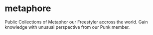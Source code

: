 # metaphore
Public Collections of Metaphor our Freestyler accross the world. Gain knowledge with unusual perspective from our Punk member.
